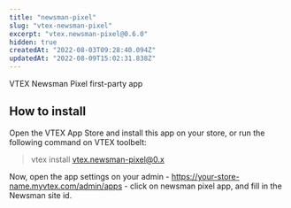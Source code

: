 ```yaml
---
title: "newsman-pixel"
slug: "vtex-newsman-pixel"
excerpt: "vtex.newsman-pixel@0.6.0"
hidden: true
createdAt: "2022-08-03T09:28:40.094Z"
updatedAt: "2022-08-09T15:02:31.838Z"
---
```

VTEX Newsman Pixel first-party app

## How to install

Open the VTEX App Store and install this app on your store, or run the following command on VTEX toolbelt:

> vtex install vtex.newsman-pixel@0.x

Now, open the app settings on your admin - https://your-store-name.myvtex.com/admin/apps - click on newsman pixel app, and fill in the Newsman site id.